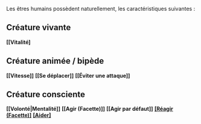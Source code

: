 Les êtres humains possèdent naturellement, les caractéristiques suivantes :

## Créature vivante

**[[Vitalité]**

## Créature animée / bipède

**[[Vitesse]]**
**[[Se déplacer]]**
**[[Éviter une attaque]]**

## Créature consciente

**[[Volonté|Mentalité]]**
**[[Agir (Facette)]]**
**[[Agir par défaut]]**
**[[Réagir (Facette)]](https://trello.com/c/ZWO9M2ej)**
**[[Aider]](https://trello.com/c/tS7cKFJd)**